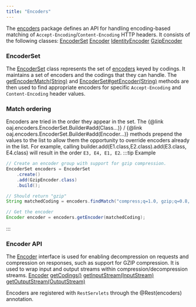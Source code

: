 ```yaml
---
title: "Encoders"
---
```


The [encoders]({{API_DOCS}}/org/apache/juneau/encoders.html) package defines an API for handling encoding-based matching of `Accept-Encoding`/`Content-Encoding` HTTP headers.
It consists of the following classes:
<tree>
<node-0><java-class>[EncoderSet]({{API_DOCS}}/org/apache/juneau/encoders/EncoderSet.html)</java-class></node-0>
<node-0><java-abstract-class>[Encoder]({{API_DOCS}}/org/apache/juneau/encoders/Encoder.html)</java-abstract-class></node-0>
<node-1><java-class>[IdentityEncoder]({{API_DOCS}}/org/apache/juneau/encoders/IdentityEncoder.html)</java-class></node-1>
<node-1><java-class>[GzipEncoder]({{API_DOCS}}/org/apache/juneau/encoders/GzipEncoder.html)</java-class></node-1>
</tree>

### EncoderSet

The [EncoderSet]({{API_DOCS}}/org/apache/juneau/encoders/EncoderSet.html) class represents the set of [encoders]({{API_DOCS}}/org/apache/juneau/encoders/Encoder.html) keyed by codings.
It maintains a set of encoders and the codings that they can handle.
The [getEncoderMatch(String)]({{API_DOCS}}/org/apache/juneau/encoders/EncoderSet.html#getEncoderMatch(String)) and [EncoderSet#getEncoder(String)]({{API_DOCS}}/org/apache/juneau/encoders/EncoderSet.html#getEncoder(String)) methods are then used to find appropriate encoders for specific `Accept-Encoding` and `Content-Encoding` header values.
### Match ordering

Encoders are tried in the order they appear in the set.
The \{@link oaj.encoders.EncoderSet.Builder#add(Class...)\} / \{@link oaj.encoders.EncoderSet.Builder#add(Encoder...)\} methods prepend the values to the list to allow them the opportunity to override encoders already in the list.
For example, calling builder.add(E1.class,E2.class).add(E3.class, E4.class) will result in the order `E3, E4, E1, E2`.
:::tip Example


```java
// Create an encoder group with support for gzip compression.
EncoderSet encoders = EncoderSet
    .create()
    .add(GzipEncoder.class)
    .build();

// Should return "gzip"
String matchedCoding = encoders.findMatch("compress;q=1.0, gzip;q=0.8, identity;q=0.5, *;q=0");

// Get the encoder
Encoder encoder = encoders.getEncoder(matchedCoding);
```


:::

### Encoder API

The [Encoder]({{API_DOCS}}/org/apache/juneau/encoders/Encoder.html) interface is used for enabling decompression on requests and compression on responses, such as support for GZIP compression.
It is used to wrap input and output streams within compression/decompression streams.
<tree>
<node-0><java-abstract-class>[Encoder]({{API_DOCS}}/org/apache/juneau/encoders/Encoder.html)</java-abstract-class></node-0>
<node-1><javac-method>[getCodings()]({{API_DOCS}}/org/apache/juneau/encoders/Encoder.html#getCodings())</javac-method></node-1>
<node-1><javac-method>[getInputStream(InputStream)]({{API_DOCS}}/org/apache/juneau/encoders/Encoder.html#getInputStream(InputStream))</javac-method></node-1>
<node-1><javac-method>[getOutputStream(OutputStream)]({{API_DOCS}}/org/apache/juneau/encoders/Encoder.html#getOutputStream(OutputStream))</javac-method></node-1>
</tree>

Encoders are registered with `RestServlets` through the @Rest(encoders) annotation.
